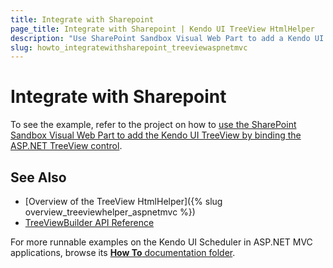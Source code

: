 ```yaml
---
title: Integrate with Sharepoint
page_title: Integrate with Sharepoint | Kendo UI TreeView HtmlHelper
description: "Use SharePoint Sandbox Visual Web Part to add a Kendo UI TreeView in ASP.NET MVC applications."
slug: howto_integratewithsharepoint_treeviewaspnetmvc
---
```


# Integrate with Sharepoint

To see the example, refer to the project on how to [use the SharePoint Sandbox Visual Web Part to add the Kendo UI TreeView by binding the ASP.NET TreeView control](http://www.telerik.com/support/code-library/complete-sharepoint-sandbox-solution).

## See Also

* [Overview of the TreeView HtmlHelper]({% slug overview_treeviewhelper_aspnetmvc %})
* [TreeViewBuilder API Reference](http://docs.telerik.com/kendo-ui/api/Kendo.Mvc.UI.Fluent/TreeViewBuilder)

For more runnable examples on the Kendo UI Scheduler in ASP.NET MVC applications, browse its [**How To** documentation folder](/helpers/treeview/how-to/).
